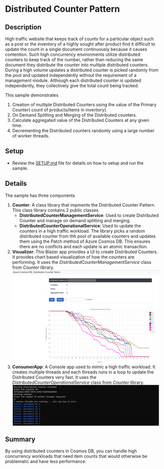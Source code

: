 # Distributed Counter Pattern

## Description

High traffic website that keeps track of counts for a particular object such as a post or the inventory of a highly sought after product find it difficult to update the count in a single document continuously because it causes contention. Such high concurrency environments utilize distributed counters to keep track of the number, rather than reducing the same document they distribute the counter into multiple distributed counters. During a high volume updates a distributed counter is picked randomly from the pool and updated independently without the requirement of a management module. Although each distributed counter is updated independently, they collectively give the total count being tracked.

This sample demonstrates

1. Creation of multiple Distributed Counters using the value of the Primary Counter( count of products/items in inventory).
2. On Demand Splitting and Merging of the Distributed counters.
3. Calculate aggregated value of the Distributed Counters at any given time.
4. Decrementing the Distributed counters randomly using a large number of worker threads.

## Setup

- Review the [SETUP.md](source/SETUP.md) file for details on how to setup and run the sample.

## Details

The sample has three components
1. **Counter**: A class library that impments the Distributed Counter Pattern. This class library contains 2 public classes
     - **DistributedCounterManagementService**: Used to create Distributed Counter and manage on demand splitting and merging.
     - **DistributedCounterOperationalService**: Used to update the counters in a high traffic workload. The library picks a random distributed counter from thh pool of available counters and updates them using the Patch method of Azure Cosmos DB. This ensures there are no conflicts and each update is an atomic transaction.
 1. **Visualizer**:  This  Blazer app provides a UI to create Distributed Counters. It provides chart based visualization of how the counters are performing. It uses the *DistributedCounterManagementService* class from *Counter* library.
![Screenshot showing the Visualizer](media/visualizer.png)
 1. **ConsumerApp**: A Console app used to mimic a high traffic workload. It creates multiple threads and each threads runs in a loop to update the Distributed Counters very fast. It uses the *DistributedCounterOperationalService* class from *Counter* library. 
![Screenshot showing the ConsumerApp](media/consumerapp.png)

## Summary

By using distributed counters in Cosmos DB, you can handle high concurrency workloads that need item counts that would otherwise be problematic and have less performance.
